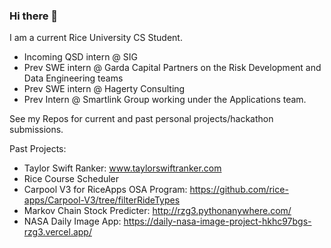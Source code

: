 ### Hi there 👋

I am a current Rice University CS Student. 
  - Incoming QSD intern @ SIG
  - Prev SWE intern @ Garda Capital Partners on the Risk Development and Data Engineering teams
  - Prev SWE intern @ Hagerty Consulting
  - Prev Intern @ Smartlink Group working under the Applications team. 

See my Repos for current and past personal projects/hackathon submissions.

Past Projects:
  - Taylor Swift Ranker: www.taylorswiftranker.com
  - Rice Course Scheduler
  - Carpool V3 for RiceApps OSA Program: https://github.com/rice-apps/Carpool-V3/tree/filterRideTypes
  - Markov Chain Stock Predicter: http://rzg3.pythonanywhere.com/
  - NASA Daily Image App: https://daily-nasa-image-project-hkhc97bgs-rzg3.vercel.app/
